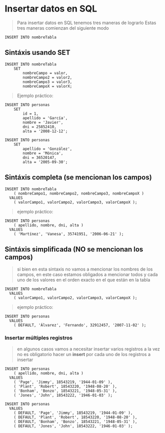 # Insertar datos en SQL

> Para insertar datos en SQL tenemos tres maneras de lograrlo
> Estas tres maneras comienzan del siguiente modo

    INSERT INTO nombreTabla

## Sintáxis usando SET

    INSERT INTO nombreTabla  
        SET  
            nombreCampo = valor,  
            nombreCampo2 = valor2,  
            nombreCampo3 = valor3,  
            nombreCampoX = valorX;  

> Ejemplo práctico: 

    INSERT INTO personas  
        SET  
            id = 1,  
            apellido = 'García',  
            nombre = 'Javier',  
            dni = 25852410,  
            alta = '2008-12-12';  

    INSERT INTO personas  
        SET  
            apellido = 'González',  
            nombre = 'Mónica',  
            dni = 36520147,  
            alta = '2005-09-30';            


## Sintáxis completa (se mencionan los campos)

    INSERT INTO nombreTabla  
        ( nombreCampo1, nombreCampo2, nombreCampo3, nombreCampoX )  
      VALUES   
        ( valorCampo1, valorCampo2, valorCampo3, valorCampoX );  

> ejemplo práctico:

    INSERT INTO personas  
        ( apellido, nombre, dni, alta )  
      VALUES  
        ( 'Martínez', 'Vanesa', 35741951, '2006-06-21' );    

## Sintáxis simplificada (NO se mencionan los campos)

> si bien en esta sintaxis no vamos a mencionar los nombres de los campos, en este caso estamos obligados a mencionar todos y cada uno de los valores en el orden exacto en el que están en la tabla

    INSERT INTO nombreTabla    
      VALUES   
        ( valorCampo1, valorCampo2, valorCampo3, valorCampoX );  

> ejemplo práctico:

    INSERT INTO personas    
      VALUES  
        ( DEFAULT, 'Álvarez', 'Fernando', 32912457, '2007-11-02' );  

### Insertar múltiples registros  

> en algunos casos vamos a necesitar insertar varios registros a la vez
> no es obligatorio hacer un **insert** por cada uno de los registros a insertar

    INSERT INTO personas  
        ( apellido, nombre, dni, alta )  
      VALUES  
        ( 'Page', 'Jimmy', 18543219, '1944-01-09' ),
        ( 'Plant', 'Robert', 18543220, '1948-08-20' ),
        ( 'Bonham', 'Bonzo', 18543221, '1948-05-31' ),
        ( 'Jones', 'John', 18543222, '1946-01-03' );

    INSERT INTO personas   
      VALUES  
        ( DEFAULT, 'Page', 'Jimmy', 18543219, '1944-01-09' ),
        ( DEFAULT, 'Plant', 'Robert', 18543220, '1948-08-20' ),
        ( DEFAULT, 'Bonham', 'Bonzo', 18543221, '1948-05-31' ),
        ( DEFAULT, 'Jones', 'John', 18543222, '1946-01-03' );
